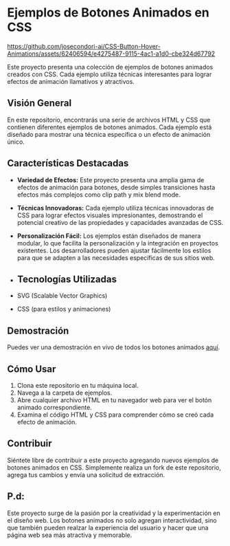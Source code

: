 # Ejemplos de Botones Animados en CSS



https://github.com/josecondori-ai/CSS-Button-Hover-Animations/assets/62406594/e4275487-9115-4ac1-a1d0-cbe324d67792


Este proyecto presenta una colección de ejemplos de botones animados creados con CSS. Cada ejemplo utiliza técnicas interesantes para lograr efectos de animación llamativos y atractivos.

## Visión General

En este repositorio, encontrarás una serie de archivos HTML y CSS que contienen diferentes ejemplos de botones animados. Cada ejemplo está diseñado para mostrar una técnica específica o un efecto de animación único.

## Características Destacadas

- **Variedad de Efectos:** Este proyecto presenta una amplia gama de efectos de animación para botones, desde simples transiciones hasta efectos más complejos como clip path y mix blend mode.

- **Técnicas Innovadoras:** Cada ejemplo utiliza técnicas innovadoras de CSS para lograr efectos visuales impresionantes, demostrando el potencial creativo de las propiedades y capacidades avanzadas de CSS.

- **Personalización Fácil:** Los ejemplos están diseñados de manera modular, lo que facilita la personalización y la integración en proyectos existentes. Los desarrolladores pueden ajustar fácilmente los estilos para que se adapten a las necesidades específicas de sus sitios web.

- ## Tecnologías Utilizadas

- SVG (Scalable Vector Graphics)
- CSS (para estilos y animaciones)


## Demostración

Puedes ver una demostración en vivo de todos los botones animados [aquí]([https://tu-sitio-web.com/demo](https://josecondori-ai.github.io/CSS-Button-Hover-Animations/)).

## Cómo Usar

1. Clona este repositorio en tu máquina local.
2. Navega a la carpeta de ejemplos.
3. Abre cualquier archivo HTML en tu navegador web para ver el botón animado correspondiente.
4. Examina el código HTML y CSS para comprender cómo se creó cada efecto de animación.

## Contribuir

Siéntete libre de contribuir a este proyecto agregando nuevos ejemplos de botones animados en CSS. Simplemente realiza un fork de este repositorio, agrega tus cambios y envía una solicitud de extracción.

## P.d:
Este proyecto surge de la pasión por la creatividad y la experimentación en el diseño web. Los botones animados no solo agregan interactividad, sino que también pueden realzar la experiencia del usuario y hacer que una página web sea más atractiva y memorable.

